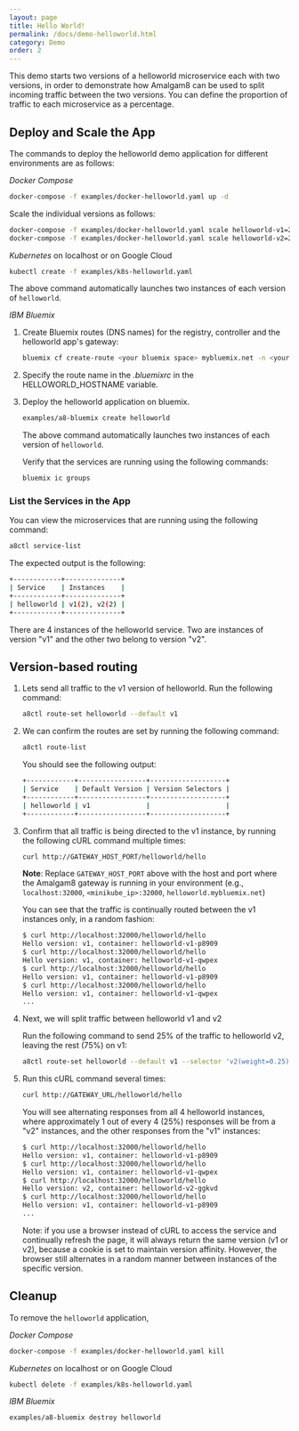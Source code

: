 ```yaml
---
layout: page
title: Hello World!
permalink: /docs/demo-helloworld.html
category: Demo
order: 2
---
```


This demo starts two versions of a helloworld microservice each with two
versions, in order to demonstrate how Amalgam8 can be used to split
incoming traffic between the two versions. You can define the proportion of
traffic to each microservice as a percentage.

## Deploy and Scale the App

The commands to deploy the helloworld demo application for different
environments are as follows:

_Docker Compose_
  
```bash
docker-compose -f examples/docker-helloworld.yaml up -d
```

Scale the individual versions as follows:

```bash
docker-compose -f examples/docker-helloworld.yaml scale helloworld-v1=2
docker-compose -f examples/docker-helloworld.yaml scale helloworld-v2=2
```

_Kubernetes_ on localhost or on Google Cloud

```bash
kubectl create -f examples/k8s-helloworld.yaml
```

The above command automatically launches two instances of each version of
`helloworld`.

_IBM Bluemix_

1. Create Bluemix routes (DNS names) for the registry, controller and the helloworld app's gateway:  

   ```bash
   bluemix cf create-route <your bluemix space> mybluemix.net -n <your helloworld route>
   ```

1. Specify the route name in the _.bluemixrc_ in the HELLOWORLD_HOSTNAME variable.

1. Deploy the helloworld application on bluemix.

   ```bash
   examples/a8-bluemix create helloworld
   ```

   The above command automatically launches two instances of each version
   of `helloworld`.

   Verify that the services are running using the following commands: 

   ```bash
   bluemix ic groups
   ```

### List the Services in the App

You can view the microservices that are running using the following command:

```bash
a8ctl service-list
```
    
The expected output is the following:

```bash
+------------+--------------+
| Service    | Instances    |
+------------+--------------+
| helloworld | v1(2), v2(2) |
+------------+--------------+
```

There are 4 instances of the helloworld service. Two are instances of
version "v1" and the other two belong to version "v2".

## Version-based routing

1. Lets send all traffic to the v1 version of helloworld. Run the following command:

   ```bash
   a8ctl route-set helloworld --default v1
   ```

1. We can confirm the routes are set by running the following command:

   ```bash
   a8ctl route-list
   ```

   You should see the following output:

   ```bash
   +------------+-----------------+-------------------+
   | Service    | Default Version | Version Selectors |
   +------------+-----------------+-------------------+
   | helloworld | v1              |                   |
   +------------+-----------------+-------------------+
   ```

1. Confirm that all traffic is being directed to the v1 instance, by running the following cURL command multiple times:

   ```bash
   curl http://GATEWAY_HOST_PORT/helloworld/hello
   ```

   **Note**: Replace `GATEWAY_HOST_PORT` above with the host and port where
   the Amalgam8 gateway is running in your environment (e.g., `localhost:32000`,
   `<minikube_ip>:32000`, `helloworld.mybluemix.net`)

   You can see that the traffic is continually routed between the v1 instances only, in a random fashion:

   ```bash
   $ curl http://localhost:32000/helloworld/hello
   Hello version: v1, container: helloworld-v1-p8909
   $ curl http://localhost:32000/helloworld/hello
   Hello version: v1, container: helloworld-v1-qwpex
   $ curl http://localhost:32000/helloworld/hello
   Hello version: v1, container: helloworld-v1-p8909
   $ curl http://localhost:32000/helloworld/hello
   Hello version: v1, container: helloworld-v1-qwpex
   ...
   ```

1. Next, we will split traffic between helloworld v1 and v2

   Run the following command to send 25% of the traffic to helloworld v2, leaving the rest (75%) on v1:
    
   ```bash
   a8ctl route-set helloworld --default v1 --selector 'v2(weight=0.25)'
   ```

1. Run this cURL command several times:

   ```bash
   curl http://GATEWAY_URL/helloworld/hello
   ```

   You will see alternating responses from all 4 helloworld instances, where approximately 1 out of every 4 (25%) responses
   will be from a "v2" instances, and the other responses from the "v1" instances:

   ```bash
   $ curl http://localhost:32000/helloworld/hello
   Hello version: v1, container: helloworld-v1-p8909
   $ curl http://localhost:32000/helloworld/hello
   Hello version: v1, container: helloworld-v1-qwpex
   $ curl http://localhost:32000/helloworld/hello
   Hello version: v2, container: helloworld-v2-ggkvd
   $ curl http://localhost:32000/helloworld/hello
   Hello version: v1, container: helloworld-v1-p8909
   ...
   ```

   Note: if you use a browser instead of cURL to access the service and continually refresh the page, 
   it will always return the same version (v1 or v2), because a cookie is set to maintain version affinity.
   However, the browser still alternates in a random manner between instances of the specific version.

## Cleanup

To remove the `helloworld` application,

_Docker Compose_
  
```bash
docker-compose -f examples/docker-helloworld.yaml kill
```

_Kubernetes_ on localhost or on Google Cloud

```bash
kubectl delete -f examples/k8s-helloworld.yaml
```

_IBM Bluemix_

```bash
examples/a8-bluemix destroy helloworld
```
